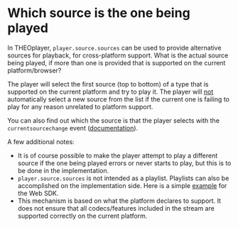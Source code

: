 # Which source is the one being played

In THEOplayer, `player.source.sources` can be used to provide alternative sources for playback, for cross-platform support. What is the actual source being played, if more than one is provided that is supported on the current platform/browser?

The player will select the first source (top to bottom) of a type that is supported on the current platform and try to play it. The player will <u>not</u> automatically select a new source from the list if the current one is failing to play for any reason unrelated to platform support.

You can also find out which the source is that the player selects with the `currentsourcechange` event ([documentation](https://docs.theoplayer.com/api-reference/web/theoplayer.currentsourcechangeevent.md#currentsourcechangeevent-interface)).

A few additional notes:
* It is of course possible to make the player attempt to play a different source if the one being played errors or never starts to play, but this is to be done in the implementation.
* `player.source.sources` is not intended as a playlist. Playlists can also be accomplished on the implementation side. Here is a simple [example](https://www.theoplayer.com/theoplayer-demo-playlist-and-caching) for the Web SDK.
* This mechanism is based on what the platform declares to support. It does not ensure that all codecs/features included in the stream are supported correctly on the current platform.
